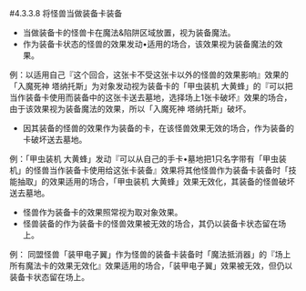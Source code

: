 #4.3.3.8        将怪兽当做装备卡装备
* 当做装备卡的怪兽卡在魔法&陷阱区域放置，视为装备魔法。
* 作为装备卡状态的怪兽的效果发动•适用的场合，该效果视为装备魔法的效果。

例：以适用自己『这个回合，这张卡不受这张卡以外的怪兽的效果影响』效果的「入魔死神 塔纳托斯」为对象发动视为装备卡的「甲虫装机 大黄蜂」的『可以把当作装备卡使用而装备中的这张卡送去墓地，选择场上1张卡破坏』效果的场合，由于该效果视为装备魔法的效果，所以「入魔死神 塔纳托斯」破坏。
* 因其装备的怪兽的效果作为装备的卡，在该怪兽效果无效的场合，作为装备的卡破坏送去墓地。

例：「甲虫装机 大黄蜂」发动『可以从自己的手卡•墓地把1只名字带有「甲虫装机」的怪兽当作装备卡使用给这张卡装备』效果将其他怪兽作为装备卡装备时「技能抽取」的效果适用的场合，「甲虫装机 大黄蜂」效果无效化，其装备的怪兽破坏送去墓地。
* 怪兽作为装备卡的效果照常视为取对象效果。
* 怪兽装备的作为装备卡的怪兽效果被无效的场合，其仍以装备卡状态留在场上。

例： 同盟怪兽「装甲电子翼」作为怪兽的装备卡装备时「魔法抵消器」的『场上所有魔法卡的效果无效化』效果适用的场合，「装甲电子翼」效果被无效，但仍以装备卡状态留在场上。
